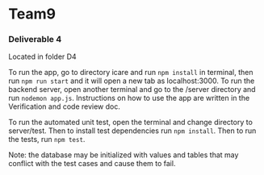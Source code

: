 # Team9

### Deliverable 4
Located in folder D4

To run the app, go to directory icare and run `npm install` in terminal, then run `npm run start` and it will open a new tab as localhost:3000. To run the backend server, open another terminal and go to the /server directory and run `nodemon app.js`. Instructions on how to use the app are written in the Verification and code review doc.

To run the automated unit test, open the terminal and change directory to server/test. Then to install test dependencies run `npm install`. Then to run the tests, run `npm test`.

Note: the database may be initialized with values and tables that may conflict with the test cases and cause them to fail. 
